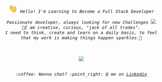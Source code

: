 <p align="center">
  <br><br><br><br>
  <samp>
   <img src="https://raw.githubusercontent.com/ABSphreak/ABSphreak/master/gifs/Hi.gif" width="30px"><em> Hello!  I'm Learning to Become a Full Stack Developer <em>
    <br><br> Passionate developer, always looking for new Challenges  <img src="https://user-images.githubusercontent.com/5679180/79618120-0daffb80-80be-11ea-819e-d2b0fa904d07.gif" width="27px">
     <br>🌈I am creative, curious, "jack of all trades". 
     <br>I need to think, create and learn on a daily basis, to feel that my work is making things happen sparkles.🌱<br><br><br><br>
    <img src="https://i.imgur.com/kdKhgx6.gif" width="240px" align="center">
    <br><br><br>:coffee: Wanna chat? :point_right: @ me on <a href="https://www.linkedin.com/in/aicha-hamida/">Linkedin </a>
  </samp>
</p>

